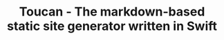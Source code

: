 ---
slug: ""
title: "Toucan - The markdown-based static site generator written in Swift"
description: "Markdown-based static site generator written in Swift for fast, customizable, and efficient website creation."
image: "{{site.baseUrl}}/images/defaults/default.jpg"
keyword: "static site generator"
template: "pages.home"
---